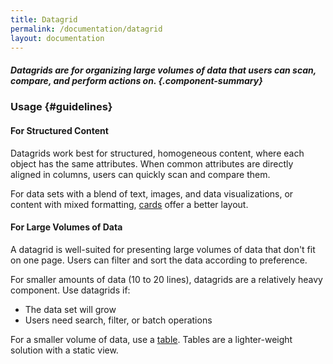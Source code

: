 ```yaml
---
title: Datagrid
permalink: /documentation/datagrid
layout: documentation
---
```


##### Datagrids are for organizing large volumes of data that users can scan, compare, and perform actions on. {.component-summary}

<clr-datagrid-basic-structure-demo class="clrweb-datagrid-first-demo"></clr-datagrid-basic-structure-demo>

<clr-datagrid-custom-rendering-demo></clr-datagrid-custom-rendering-demo>

<clr-datagrid-smart-iterator-demo></clr-datagrid-smart-iterator-demo>

<clr-datagrid-binding-properties-demo></clr-datagrid-binding-properties-demo>

<clr-datagrid-sorting-demo></clr-datagrid-sorting-demo>

<clr-datagrid-filtering-demo></clr-datagrid-filtering-demo>

<clr-datagrid-string-filtering-demo></clr-datagrid-string-filtering-demo>

<clr-datagrid-pagination-demo></clr-datagrid-pagination-demo>

<clr-datagrid-selection-demo></clr-datagrid-selection-demo>

<clr-datagrid-server-driven-demo></clr-datagrid-server-driven-demo>

<clr-datagrid-placeholder-demo></clr-datagrid-placeholder-demo>

<clr-datagrid-full-demo></clr-datagrid-full-demo>

### Usage {#guidelines}

#### For Structured Content

Datagrids work best for structured, homogeneous content, where each object has the same attributes.  When common attributes are directly aligned in columns, users can quickly scan and compare them.

For data sets with a blend of text, images, and data visualizations, or content with mixed formatting, [cards](/documentation/cards) offer a better layout.

#### For Large Volumes of Data

A datagrid is well-suited for presenting large volumes of data that don't fit on one page.  Users can filter and sort the data according to preference.

For smaller amounts of data (10 to 20 lines), datagrids are a relatively heavy component.  Use datagrids if:

- The data set will grow
- Users need search, filter, or batch operations

For a smaller volume of data, use a [table](/documentation/tables).  Tables are a lighter-weight solution with a static view.
